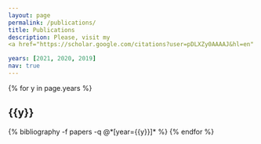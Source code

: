```yaml
---
layout: page
permalink: /publications/
title: Publications
description: Please, visit my 
<a href="https://scholar.google.com/citations?user=pDLXZy0AAAAJ&hl=en" target="_top">Google Scholar</a> page to see the full list.

years: [2021, 2020, 2019]
nav: true
---
```


<div class="publications">

{% for y in page.years %}
  <h2 class="year">{{y}}</h2>
  {% bibliography -f papers -q @*[year={{y}}]* %}
{% endfor %}

</div>


